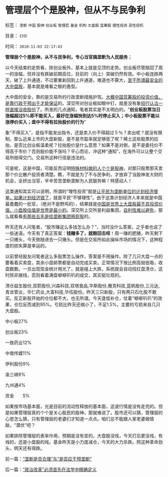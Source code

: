 # 管理层个个是股神，但从不与民争利

标签： `垄断` `中国` `股神` `创业板` `管理层` `基金` `机构` `大盘股` `蓝筹股` `理性投资` `恶性投机` 

目录： `打印`

时间： `2010-11-03 22:17:43`

**管理层个个是股神，从不与民争利，专心当官搞垄断为人民服务**；

以今天结束的走势看，除创业板外，基本上就是见顶的走势。创业板尽管赔回了周一的涨幅，但并没有跌破前期高位，目前的（向上）突破仍然有效。中小板连跌两天，破了上升通道，不过要重新回到上升通道，难道也不算大，[至于所谓最安全的大中盘股](../../../2008/3/20/房地产金融股高出国际平均估值水平几十倍.md)，基本就是难看之极的愚型。

大中盘的安全，靠的是交易所的行政垄断措施护驾。[大概中国蓝筹股的投资价值，是靠行政干预出千才能保证](../../../2009/12/3/经济危机蓝筹没有走强的机会.md)的。深交所对创业板如眼中钉，就差没有象[招行认沽一样直接没收股份](../../../2008/6/10/市场干预价值先知制度投机者面对南航认沽有价值的事实.md)了。所发的几点通知，笔者其实是不太明白的。“**创业板股票当日涨幅超过5%即不能买入，最好在涨幅快到达5%时停止买入；中小板股票不能以涨停价买入；盘中不得有拉抬股价的行为**”

象“不得买入”，是指不能发出指令，还是卖入价不得超过５％？卖出呢？就没有限制，那么近来上市的大盘新股，是不是市盈率就足够低了呢？稀土这些股票的拉抬，是否比创业板温柔呢？拉抬股价是什么意思？如果不是对倒，是不是委托价不得高于市价？否则股价能不涨吗？平心而论，冲这种“通知”，在海外可以让整个交易所赔得交门。交易所这种行径是违法的。

可是呢，这是中国，可能反而证明[特殊材料做的人个个是股神](../../../2010/10/28/如何操纵新股发行政策获利？调整走势良好.md)，对那只股票那天卖那个价比散户投资者清楚。瞧，不就是为了不与民争利，才放弃了当股神发大财的机会，全挤出当官，辛辛苦苦垄断垄断为人民服务嘛！特感动人！

这类通知其实可以说明，所谓的“理性投资”就是[让平民为垄断单位的计划经济埋单，如果计划经济错了](../../../2010/3/28/股市是市场经济的工具，不是计划经济的手段.md)，就是平民“不够理性”。由于这类计划经济人本来就是中国最愚蠢的一批官，（绝对不是野鸡的），结果就是[中国是世界上大盘股最不具投资价值，小盘股估值是世界是最小的](../../../2010/1/18/产品周期，小盘股成长性和蓝筹股三种估价方式.md)。深交所上交所是利益集团，[自利性难以避免](http://darthvad.blog.sohu.com/161146952.html)，那么就看看[有那些五毛是给垄断集团擦屁股](../../../2010/5/4/资源股在通货膨胀中不能保值.md)的。

昨天还有人问笔者，“股市赚这么多钱怎么办？”，当时没什么答案，之乎者也说了一些迷语。今天有了真正答案：**钱赚多了，就赔回去呗**！周一赚的肥猪，昨天剩下一只猪头，今天倒赔进去一只猪头。但是在交易所如此操纵市场的情况下，这种程度的损失算是幸运的。

以前曾经股友问笔者这么多股票怎么操作，答案是不用操作。除了几只大盘一点的要看着买卖盘，其余小盘邮票都是自动完成买卖。正常情况下按比例高抛低吸，收盘数数。一旦出现现金统计用光了，就是碰上大跌，系统就会自动找红盘清仓，这时除非拨线，否则看着满盘噼噼叭叭的成交，其实挺壮观的。

清仓益生股份,双箭股份,兴森科技,双塔食品,华斯股份,雅克科技,蓝帆股份,三元达,青龙管业，华仁药业,大富科技,华伍股份。昨天三只新股，只有两只石化股不敢买。反正新股开始的仓位都不大，也无所谓。今天逢低补仓，仗着“噼噼叭叭”的效果，仓位反而减到95%。亏损比昨天还缩小了，不足1.5%，主要的亏损来自几只大盘股。

中小板27%

创业板23%

一致药业12%

中南传媒11%

伊利股份9%

渝三峡8%

九州通4%

资金　　5%

如果按市场基本面，光是目前的流动性释放的基本面，这波行情是没有走完的。但是如果管理层真的个个是关心股民的股神，那就难说了。股市还可以猜，管理层的心思怎么猜，只有管理层的老婆们才知道一点点。咱们总不能跟人家老婆做情敌，“潜伏”吧？

如果排除管理层的表率作用，预期是没有变的，大盘股没戏，今天打后更没戏，有戏的，还是小盘股的戏。基金昨天是小力度减仓，今天的大力杀跌。照这种革命劲头，明天还有得跌。



前一篇：[“垄断是否合理”与“是否应干预垄断”](../../../2010/11/2/“垄断是否合理”与“是否应干预垄断”.md)

后一篇：[“政治改革”必须首先在法学中精确定义](../../../2010/11/3/“政治改革”必须首先在法学中精确定义.md)